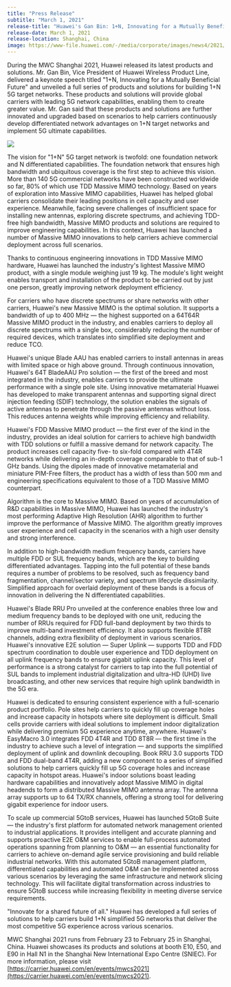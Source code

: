 ```yaml
---
title: "Press Release"
subtitle: "March 1, 2021"
release-title: "Huawei's Gan Bin: 1+N, Innovating for a Mutually Beneficial Future"
release-date: March 1, 2021
release-location: Shanghai, China
image: https://www-file.huawei.com/-/media/corporate/images/news4/2021/q1/210224-8.jpg
---
```


During the MWC Shanghai 2021, Huawei released its latest products and solutions. Mr. Gan Bin, Vice President of Huawei Wireless Product Line, delivered a keynote speech titled "1+N, Innovating for a Mutually Beneficial Future" and unveiled a full series of products and solutions for building 1+N 5G target networks. These products and solutions will provide global carriers with leading 5G network capabilities, enabling them to create greater value. Mr. Gan said that these products and solutions are further innovated and upgraded based on scenarios to help carriers continuously develop differentiated network advantages on 1+N target networks and implement 5G ultimate capabilities.

![](https://www-file.huawei.com/-/media/corporate/images/news4/2021/q1/210224-8.jpg?la=en)

The vision for "1+N" 5G target network is twofold: one foundation network and N differentiated capabilities. The foundation network that ensures high bandwidth and ubiquitous coverage is the first step to achieve this vision. More than 140 5G commercial networks have been constructed worldwide so far, 80% of which use TDD Massive MIMO technology. Based on years of exploration into Massive MIMO capabilities, Huawei has helped global carriers consolidate their leading positions in cell capacity and user experience. Meanwhile, facing severe challenges of insufficient space for installing new antennas, exploring discrete spectrums, and achieving TDD-free high bandwidth, Massive MIMO products and solutions are required to improve engineering capabilities. In this context, Huawei has launched a number of Massive MIMO innovations to help carriers achieve commercial deployment across full scenarios.

Thanks to continuous engineering innovations in TDD Massive MIMO hardware, Huawei has launched the industry's lightest Massive MIMO product, with a single module weighing just 19 kg. The module's light weight enables transport and installation of the product to be carried out by just one person, greatly improving network deployment efficiency.

For carriers who have discrete spectrums or share networks with other carriers, Huawei's new Massive MIMO is the optimal solution. It supports a bandwidth of up to 400 MHz — the highest supported on a 64T64R Massive MIMO product in the industry, and enables carriers to deploy all discrete spectrums with a single box, considerably reducing the number of required devices, which translates into simplified site deployment and reduce TCO.

Huawei's unique Blade AAU has enabled carriers to install antennas in areas with limited space or high above ground. Through continuous innovation, Huawei's 64T BladeAAU Pro solution — the first of the breed and most integrated in the industry, enables carriers to provide the ultimate performance with a single pole site. Using innovative metamaterial Huawei has developed to make transparent antennas and supporting signal direct injection feeding (SDIF) technology, the solution enables the signals of active antennas to penetrate through the passive antennas without loss. This reduces antenna weights while improving efficiency and reliability.

Huawei's FDD Massive MIMO product — the first ever of the kind in the industry, provides an ideal solution for carriers to achieve high bandwidth with TDD solutions or fulfill a massive demand for network capacity. The product increases cell capacity five- to six-fold compared with 4T4R networks while delivering an in-depth coverage comparable to that of sub-1 GHz bands. Using the dipoles made of innovative metamaterial and miniature PIM-Free filters, the product has a width of less than 500 mm and engineering specifications equivalent to those of a TDD Massive MIMO counterpart.

Algorithm is the core to Massive MIMO. Based on years of accumulation of R&D capabilities in Massive MIMO, Huawei has launched the industry's most performing Adaptive High Resolution (AHR) algorithm to further improve the performance of Massive MIMO. The algorithm greatly improves user experience and cell capacity in the scenarios with a high user density and strong interference.

In addition to high-bandwidth medium frequency bands, carriers have multiple FDD or SUL frequency bands, which are the key to building differentiated advantages. Tapping into the full potential of these bands requires a number of problems to be resolved, such as frequency band fragmentation, channel/sector variety, and spectrum lifecycle dissimilarity. Simplified approach for overlaid deployment of these bands is a focus of innovation in delivering the N differentiated capabilities.

Huawei's Blade RRU Pro unveiled at the conference enables three low and medium frequency bands to be deployed with one unit, reducing the number of RRUs required for FDD full-band deployment by two thirds to improve multi-band investment efficiency. It also supports flexible 8T8R channels, adding extra flexibility of deployment in various scenarios. Huawei's innovative E2E solution — Super Uplink — supports TDD and FDD spectrum coordination to double user experience and TDD deployment on all uplink frequency bands to ensure gigabit uplink capacity. This level of performance is a strong catalyst for carriers to tap into the full potential of SUL bands to implement industrial digitalization and ultra-HD (UHD) live broadcasting, and other new services that require high uplink bandwidth in the 5G era.

Huawei is dedicated to ensuring consistent experience with a full-scenario product portfolio. Pole sites help carriers to quickly fill up coverage holes and increase capacity in hotspots where site deployment is difficult. Small cells provide carriers with ideal solutions to implement indoor digitalization while delivering premium 5G experience anytime, anywhere. Huawei's EasyMacro 3.0 integrates FDD 4T4R and TDD 8T8R — the first time in the industry to achieve such a level of integration — and supports the simplified deployment of uplink and downlink decoupling. Book RRU 3.0 supports TDD and FDD dual-band 4T4R, adding a new component to a series of simplified solutions to help carriers quickly fill up 5G coverage holes and increase capacity in hotspot areas. Huawei's indoor solutions boast leading hardware capabilities and innovatively adopt Massive MIMO in digital headends to form a distributed Massive MIMO antenna array. The antenna array supports up to 64 TX/RX channels, offering a strong tool for delivering gigabit experience for indoor users.

To scale up commercial 5GtoB services, Huawei has launched 5GtoB Suite — the industry's first platform for automated network management oriented to industrial applications. It provides intelligent and accurate planning and supports proactive E2E O&M services to enable full-process automated operations spanning from planning to O&M — an essential functionality for carriers to achieve on-demand agile service provisioning and build reliable industrial networks. With this automated 5GtoB management platform, differentiated capabilities and automated O&M can be implemented across various scenarios by leveraging the same infrastructure and network slicing technology. This will facilitate digital transformation across industries to ensure 5GtoB success while increasing flexibility in meeting diverse service requirements.

"Innovate for a shared future of all." Huawei has developed a full series of solutions to help carriers build 1+N simplified 5G networks that deliver the most competitive 5G experience across various scenarios.

MWC Shanghai 2021 runs from February 23 to February 25 in Shanghai, China. Huawei showcases its products and solutions at booth E10, E50, and E90 in Hall N1 in the Shanghai New International Expo Centre (SNIEC). For more information, please visit [https://carrier.huawei.com/en/events/mwcs2021](https://carrier.huawei.com/en/events/mwcs2021).